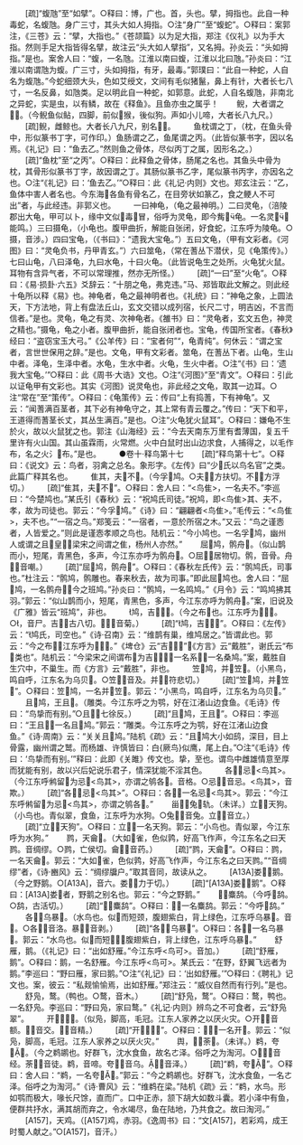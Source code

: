 <!-- { "loadSidebar": true } -->
　　[疏]“蝮虺”至“如擘”。○释曰：博，广也。首，头也。擘，拇指也。此自一种毒蛇，名蝮虺。身广三寸，其头大如人拇指。○注“身广”至“蝮蛇”。○释曰：案郭注，《三苍》云：“擘，大指也。”《苍颉篇》以为足大指，郑注《仪礼》以为手大指。然则手足大指皆得名擘，故注云“头大如人擘指”，又名拇。孙炎云：“头如拇指。”是也。案舍人曰：“蝮，一名虺。江淮以南曰蝮，江淮以北曰虺。”孙炎曰：“江淮以南谓虺为蝮。广三寸，头如拇指，有牙，最毒。”郭璞曰：“此自一种蛇，人自名为蝮虺。”今蛇细颈大头，色如艾绶文，文间有毛似猪鬣，鼻上有针，大者长七八寸，一名反鼻，如虺类。足以明此自一种蛇，如郭意。此蛇，人自名蝮虺，非南北之异蛇，实是虫，以有鳞，故在《释鱼》。且鱼亦虫之属乎！
　　鲵，大者谓之。（今鲵鱼似鲇，四脚，前似猴，後似狗。声如小儿啼，大者长八九尺。）
　　[疏]鲵，雌鲸也。大者长八九尺，别名。
　　鱼枕谓之丁，（枕，在鱼头骨中，形似篆书丁字，可作印。）鱼肠谓之乙，鱼尾谓之丙。（此皆似篆书字，因以名焉。《礼记》曰：“鱼去乙。”然则鱼之骨体，尽似丙丁之属，因形名之。）
　　[疏]“鱼枕”至“之丙”。○释曰：此释鱼之骨体，肠尾之名也。其鱼头中骨为枕，其骨形似篆书丁字，故因谓之丁。其肠似篆书乙字，尾似篆书丙字，亦因名之也。○注“《礼记》曰：‘鱼去乙。’”○释曰：此《礼记·内则》文也。郑玄注云：“乙，鱼体中害人者名也。今东海各鱼有骨名乙，在目旁状如篆乙，食之鲠人不可出”者，与此经违。非郭义也。
　　一曰神龟，（龟之最神明。）二曰灵龟，（涪陵郡出大龟，甲可以卜，缘中文似毒冒，俗呼为灵龟，即今觜龟。一名灵，能鸣。）三曰摄龟，（小龟也。腹甲曲折，解能自张闭，好食蛇，江东呼为陵龟。○摄，音涉。）四曰宝龟，（《书曰》：“遗我大宝龟。”）五曰文龟，（甲有文彩者。《河图》曰：“灵龟负书，丹甲青玄。”）六曰筮龟，（常在蓍丛下潜伏，见《龟策传》。）七曰山龟，八曰泽龟，九曰水龟，十曰火龟。（此皆说龟生之处所。火龟犹火鼠。耳物有含异气者，不可以常理推，然亦无所怪。）
　　[疏]“一曰”至“火龟”。○释曰：《易·损卦·六五》爻辞云：“十朋之龟，弗克违。”马、郑皆取此文解之。则此经十龟所以释《易》也。神龟者，龟之最神明者也。《礼统》曰：“神龟之象，上圆法天，下方法地，背上有盘法丘山，玄文交错以成列宿，长尺二寸，明吉凶，不言而信者。”是也。灵龟，龟之有灵、次神龟者。《雒书》曰：“灵龟者，玄文五色，神灵之精也。”摄龟，龟之小者。腹甲曲折，能自张闭者也。宝龟，传国所宝者。《春秋》经曰：“盗窃宝玉大弓。”《公羊传》曰：“宝者何”“，龟青纯”。何休云：“谓之宝者，言世世保用之辞。”是也。文龟，甲有文彩者。筮龟，在蓍丛下者。山龟，生山中者。泽龟，生泽中者。水龟，生水中者。火龟，生火中者。○注“《书》曰：‘遗我大宝龟。’”○释曰：此《周书·大诰》文也。○注“《河图》”至“青文”。○释曰：引此以证龟甲有文彩也。其实《河图》说灵龟也，非此经之文龟，取其一边耳。○注“常在”至“策传”。○释曰：《龟策传》云：传曰“上有捣蓍，下有神龟”。又云：“闻蓍满百茎者，其下必有神龟守之，其上常有青云覆之。”传曰：“天下和平，王道得而蓍茎长丈，其丛生满百。”是也。○注“火龟犹火鼠耳”。○释曰：嫌龟不生於火，故以火鼠犹之也。郭注《山海经》云：“今去天南东万里有耆薄国，复五千里许有火山国。其山虽霖雨，火常燃。火中白鼠时出山边求食，人捕得之，以毛作布，名之火氵布。”是也。
　　●卷十·释鸟第十七
　　[疏]“释鸟第十七”。○释曰：《说文》云：鸟者，羽禽之总名。象形字。《左传》曰“少氏以鸟名官”之类。此篇广释其名也。
　　隹其，夫不。（今孚鸠。○夫，方扶切。不，方浮切。）
　　[疏]“隹其，夫不”。○释曰：舍人曰：“<鸟隹>，一名夫不。”李巡曰：“今楚鸠也。”某氏引《春秋》云：“祝鸠氏司徒。”祝鸠，即<鸟隹>其、夫不，孝，故为司徒也。郭云：“今孚鸠。”《诗》曰：“翩翩者<鸟隹>。”毛传云：“<鸟隹>，夫不也。”“一宿之鸟。”郑笺云：“一宿者，一意於所宿之木。”又云：“鸟之谨悫者，人皆爱之。”则此是谨悫孝顺之鸟也。陆机云：“今小鸠也。一名孚鸠，幽州人或谓之且皇，梁宋之间谓之隹，杨州人亦然。”
　　屈鸠，鹘舟。（似山鹊而小，短尾，青黑色，多声，今江东亦呼为鹘舟。○屈，居物切。鹘，音骨。舟，音嘲。）
　　[疏]“屈鸠，鹘舟”。○释曰：《春秋左氏传》云：“鹘鸠氏，司事也。”杜注云：“鹘鸠，鹘雕也。春来秋去，故为司事。”即此屈鸠也。舍人曰：“屈鸠，一名鹘舟，今之班鸠。”孙炎曰：“鹘鸠，一名鸣鸠。”《月令》云：“鸣鸠拂其羽。”郭云：“似山鹊而小，短尾，青黑色，多声，今江东亦呼为鹘舟。”案，旧说及《广雅》皆云“班鸠”，非也。
　　鸠，吉。（今之布也。江东呼为。○，音尸。吉，古八切。，音菊。）
　　[疏]“鸠，吉”。○释曰：《左传》云：“鸠氏，司空也。”《诗·召南》云：“维鹊有巢，维鸠居之。”皆谓此也。郭云：“今之布，江东呼为。”《埤仓》云“吉”，《方言》云“戴胜”，谢氏云“布类也”。陆机云：“今梁宋之间谓布为吉，一名系，一名桑鸠。”案，戴胜自生穴中，不巢生。而《方言》云“戴胜”，非也。
　　笠鸠，并笠。（小黑鸟，鸣自呼，江东名为乌贝。○笠，音及。并，符悲切。）
　　[疏]“笠鸠，并笠”。○释曰：笠鸠，一名并笠。郭云：“小黑鸟，鸣自呼，江东名为乌贝。”
　　且鸠，王且。（雕类。今江东呼之为鹗，好在江渚山边食鱼。《毛诗》传曰：“鸟挚而有别。”○且，七徐反。）
　　[疏]“且鸠，王且”。○释曰：李巡曰：“王且，一名且鸠。”郭云：“雕类。今江东呼之为鹗，好在江渚山边食鱼。”《诗·周南》云：“关关且鸠。”陆机《疏》云：“且鸠大小如鸱，深目，目上骨露，幽州谓之鹫。而杨雄、许慎皆曰：白{厥鸟}似鹰，尾上白。”○注“《毛诗》传曰：‘鸟挚而有别。’”释曰：此即《关雎》传文也。挚，至也。谓鸟中雌雄情意至厚而犹能有别，故以兴后妃说乐君子，情深犹能不淫其色。
　　各，忌<鸟其>。（今江东呼鸺留为忌<鸟其>，亦谓之鸲各。音格。○忌，音忌。<鸟其>，音欺。）
　　[疏]“各，忌<鸟其>”。○释曰：各，一名忌<鸟其>。郭云：“今江东呼鸺留为忌<鸟其>，亦谓之鸲各。”
　　甾，兔轨。（未详。）立，天狗。（小鸟也。青似翠，食鱼，江东呼为水狗。○兔，音兔。立，音立。）
　　[疏]“立，天狗”。○释曰：立，一名天狗。郭云：“小鸟也。青似翠，今江东呼为水狗。”
　　鹨，天龠。（大如雀，色似鹑，好高飞作声，今江东名之曰天鹨。音绸缪。○鹨，亡侯切。龠，音药。）
　　[疏]“鹨，天龠”。○释曰：鹨，一名天龠。郭云：“大如雀，色似鹑，好高飞作声，今江东名之曰天鹨。”“音绸缪”者，《诗·豳风》云：“绸缪牖户。”取其音同，故读从之。
　　[A13A]娄，鹅。（今之野鹅。○[A13A]，音六。娄，力于切。）
　　[疏]“[A13A]娄，鹅”。○释曰：[A13A]娄者，野鹅之别名也。郭云：“今之野鹅。”
　　，麋鸹。（今呼鸹。○鸹，古活切。）
　　[疏]“，麋鸹”。○释曰：，一名麋鸹。郭云：“今呼鸹。”
　　各，乌暴。（水鸟也。似而短颈，腹翅紫白，背上绿色，江东呼乌暴。音。○各，音洛。暴，音剥。）
　　[疏]“各，乌暴”。○释曰：各，一名乌暴。郭云：“水鸟也。似而短，腹翅紫白，背上绿色，江东呼乌暴。”
　　舒雁，鹅。（《礼记》曰：“出如舒雁。”今江东呼<鸟可>。音加。）
　　[疏]“舒雁，鹅”。○释曰：鹅，一名舒雁。今江东呼<鸟可>。某氏云：“在野，舒翼飞远者为鹅。”李巡曰：“野曰雁，家曰鹅。”○注“《礼记》曰：‘出如舒雁。’”○释曰：《聘礼》记文也。案，彼云：“私觌愉愉焉，出如舒雁。”郑注云：“威仪自然而有行列。”是也。
　　舒凫，鹜。（鸭也。○鹜，音木。）
　　[疏]“舒凫，鹜”。○释曰：鹜，鸭也。一名舒凫。李巡曰：“野曰凫，家曰鹜。”《礼记·内则》辨鸟之不可食者，云“舒凫翠”。
　　开，。（似凫，脚高，毛冠。江东人家养之以厌火灾。○开，音额。，音交。，音精。）
　　[疏]“开，”。○释曰：，一名开。郭云：“似凫，脚高，毛冠。江东人家养之以厌火灾。”
　　舆，荼。（未详。）鹈，夸。（今之鹈鹕也。好群飞，沈水食鱼，故名ㄜ泽。俗呼之为淘河。○，音经。荼，音徒。鹈，音啼。夸，音乌。，音泽。）
　　[疏]“鹈，夸”。○释曰：舍人曰：“鹈，一名夸。”郭云：“今之鹈鹕也。好群飞，沈水食鱼，一名ㄜ泽。俗呼之为淘河。”《诗·曹风》云：“维鹈在梁。”陆机《疏》云：“鹈，水鸟。形如鹗而极大，喙长尺馀，直而广。口中正赤，颔下胡大如数斗囊。若小泽中有鱼，便群共抒水，满其胡而弃之，令水竭尽，鱼在陆地，乃共食之。故曰淘河。”
　　[A157]，天鸡。（[A157]鸡，赤羽。《逸周书》曰：“文[A157]，若彩鸡，成王时蜀人献之。”○[A157]，音汗。）
